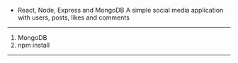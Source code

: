 * React, Node, Express and MongoDB
A simple social media application with users, posts, likes and comments
---- 
1. MongoDB
2. npm install 
---- 
